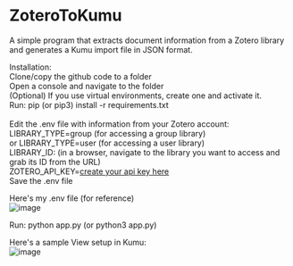 # ZoteroToKumu
A simple program that extracts document information from a Zotero library and generates a Kumu import file in JSON format.

Installation:<br />
Clone/copy the github code to a folder<br />
Open a console and navigate to the folder<br />
(Optional) If you use virtual environments, create one and activate it.<br />
Run:  pip (or pip3) install -r requirements.txt<br />
<br />
Edit the .env file with information from your Zotero account:<br />
LIBRARY_TYPE=group    (for accessing a group library)<br />
or LIBRARY_TYPE=user    (for accessing a user library)<br />
LIBRARY_ID: (in a browser, navigate to the library you want to access and grab its ID from the URL)<br />
ZOTERO_API_KEY=[create your api key here](https://www.zotero.org/settings/keys)<br />
Save the .env file<br />

Here's my .env file (for reference)<br />
![image](https://github.com/zenskunkworx/ZoteroToKumu/assets/145480414/98cccea0-5570-4cad-bdd2-4c2a5b9ab06b)<br />

Run: python app.py    (or python3 app.py)<br />

Here's a sample View setup in Kumu:<br />
![image](https://github.com/zenskunkworx/ZoteroToKumu/assets/145480414/abac7ec5-03a3-4be7-9ee5-d0babe0b1f4d)<br />





